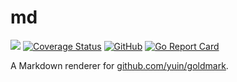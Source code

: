 # md

[![](https://github.com/shihanng/md/workflows/main/badge.svg?branch=master)](https://github.com/shihanng/md/actions?query=workflow%3Amain)
[![Coverage Status](https://coveralls.io/repos/github/shihanng/mdstory/badge.svg?branch=wip)](https://coveralls.io/github/shihanng/mdstory?branch=wip)
[![GitHub](https://img.shields.io/github/license/shihanng/md)](https://github.com/shihanng/md/blob/develop/LICENSE)
[![Go Report Card](https://goreportcard.com/badge/github.com/shihanng/md)](https://goreportcard.com/report/github.com/shihanng/md)

A Markdown renderer for [github.com/yuin/goldmark](https://godoc.org/github.com/yuin/goldmark).
